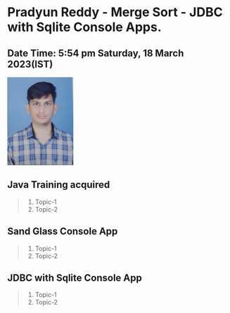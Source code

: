 # Pradyun Reddy - Merge Sort - JDBC with Sqlite Console Apps.

## Date  Time:  5:54 pm Saturday, 18 March 2023(IST)

![Pradyun Reddy|150x150](./Documentation/Images/Pradyun.PNG)



## Java Training acquired
 
> 1. Topic-1
> 1. Topic-2
 
## Sand Glass Console App
 
> 1. Topic-1
> 1. Topic-2
 
## JDBC with Sqlite Console App
 
> 1. Topic-1
> 1. Topic-2